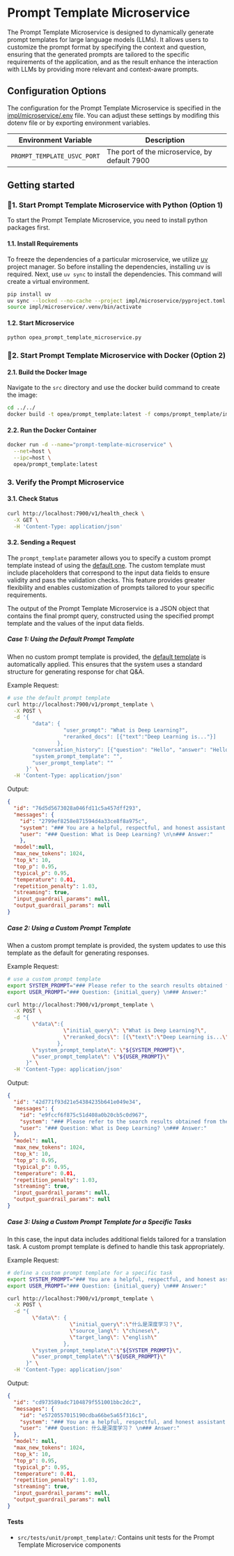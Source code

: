 # Prompt Template Microservice

The Prompt Template Microservice is designed to dynamically generate prompt templates for large language models (LLMs). It allows users to customize the prompt format by specifying the context and question, ensuring that the generated prompts are tailored to the specific requirements of the application, and as the result enhance the interaction with LLMs by providing more relevant and context-aware prompts.


## Configuration Options
The configuration for the Prompt Template Microservice is specified in the [impl/microservice/.env](impl/microservice/.env) file. You can adjust these settings by modifing this dotenv file or by exporting environment variables.

| Environment Variable        | Description                                                                |
|-----------------------------|----------------------------------------------------------------------------|
| `PROMPT_TEMPLATE_USVC_PORT`       | The port of the microservice, by default 7900                              |


## Getting started


### 🚀1. Start Prompt Template Microservice with Python (Option 1)

To start the Prompt Template Microservice, you need to install python packages first.

#### 1.1. Install Requirements
To freeze the dependencies of a particular microservice, we utilize [uv](https://github.com/astral-sh/uv) project manager. So before installing the dependencies, installing uv is required.
Next, use `uv sync` to install the dependencies. This command will create a virtual environment.

```bash
pip install uv
uv sync --locked --no-cache --project impl/microservice/pyproject.toml
source impl/microservice/.venv/bin/activate
```

#### 1.2. Start Microservice

```bash
python opea_prompt_template_microservice.py
```

### 🚀2. Start Prompt Template Microservice with Docker (Option 2)

#### 2.1. Build the Docker Image
Navigate to the `src` directory and use the docker build command to create the image:
```bash
cd ../../
docker build -t opea/prompt_template:latest -f comps/prompt_template/impl/microservice/Dockerfile .
```

#### 2.2. Run the Docker Container
```bash
docker run -d --name="prompt-template-microservice" \
  --net=host \
  --ipc=host \
  opea/prompt_template:latest
```

### 3. Verify the Prompt Microservice

#### 3.1. Check Status

```bash
curl http://localhost:7900/v1/health_check \
  -X GET \
  -H 'Content-Type: application/json'
```

####  3.2. Sending a Request

The `prompt_template` parameter allows you to specify a custom prompt template instead of using the [default one](utils/templates.py). The custom template must include placeholders that correspond to the input data fields to ensure validity and pass the validation checks. This feature provides greater flexibility and enables customization of prompts tailored to your specific requirements.

The output of the Prompt Template Microservice is a JSON object that contains the final prompt query, constructed using the specified prompt template and the values of the input data fields.


##### Case 1: Using the Default Prompt Template

When no custom prompt template is provided, the [default template](utils/templates.py) is automatically applied. This ensures that the system uses a standard structure for generating response for chat Q&A.

Example Request:

```bash
# use the default prompt template
curl http://localhost:7900/v1/prompt_template \
  -X POST \
  -d '{
        "data": {
                  "user_prompt": "What is Deep Learning?",
                  "reranked_docs": [{"text":"Deep Learning is..."}]
                },
        "conversation_history": [{"question": "Hello", "answer": "Hello as well"}, {"question": "How are you?", "answer": "I am good, thank you!"}, {"question": "Who are you?", "answer": "I am a robot"}],
        "system_prompt_template": "",
        "user_prompt_template": ""
      }' \
  -H 'Content-Type: application/json'
```

Output:

```json
{
  "id": "76d5d5673028a046fd11c5a457dff293",
  "messages": {
    "id": "2799ef8258e871594d4a33ce8f8a975c",
    "system": "### You are a helpful, respectful, and honest assistant to help the user with questions. Please refer to the search results obtained from the local knowledge base. Ignore all information that you think is not relevant to the question. If you don't know the answer to a question, please don't share false information. ### Search results: Deep Learning is...",
    "user": "### Question: What is Deep Learning? \n\n### Answer:"
    },
  "model":null,
  "max_new_tokens": 1024,
  "top_k": 10,
  "top_p": 0.95,
  "typical_p": 0.95,
  "temperature": 0.01,
  "repetition_penalty": 1.03,
  "streaming": true,
  "input_guardrail_params": null,
  "output_guardrail_params": null
}
```

##### Case 2: Using a Custom Prompt Template
When a custom prompt template is provided, the system updates to use this template as the default for generating responses.

Example Request:
```bash
# use a custom prompt template
export SYSTEM_PROMPT="### Please refer to the search results obtained from the local knowledge base. But be careful to not incorporate information that you think is not relevant to the question. If you don't know the answer to a question, please don't share false information. ### Search results: {reranked_docs} \n"
export USER_PROMPT="### Question: {initial_query} \n### Answer:"

curl http://localhost:7900/v1/prompt_template \
  -X POST \
  -d "{
        \"data\":{
                  \"initial_query\": \"What is Deep Learning?\",
                  \"reranked_docs\": [{\"text\":\"Deep Learning is...\"}]
                },
        \"system_prompt_template\": \"${SYSTEM_PROMPT}\",
        \"user_prompt_template\": \"${USER_PROMPT}\"
      }" \
  -H 'Content-Type: application/json'
```
Output:

```json
{
  "id": "42d771f93d21e54384235b641e049e34",
  "messages": {
    "id": "e9fccf6f875c51d408a0b20cb5c0d967",
    "system": "### Please refer to the search results obtained from the local knowledge base. But be careful to not incorporate information that you think is not relevant to the question. If you don't know the answer to a question, please don't share false information. ### Search results: Deep Learning is...",
    "user": "### Question: What is Deep Learning? \n### Answer:"
  },
  "model": null,
  "max_new_tokens": 1024,
  "top_k": 10,
  "top_p": 0.95,
  "typical_p": 0.95,
  "temperature": 0.01,
  "repetition_penalty": 1.03,
  "streaming": true,
  "input_guardrail_params": null,
  "output_guardrail_params": null
}
```

##### Case 3: Using a Custom Prompt Template for a Specific Tasks
In this case, the input data includes additional fields tailored for a translation task. A custom prompt template is defined to handle this task appropriately.

Example Request:

```bash
# define a custom prompt template for a specific task
export SYSTEM_PROMPT="### You are a helpful, respectful, and honest assistant to help the user with translations. Translate this from {source_lang} to {target_lang}.\n"
export USER_PROMPT="### Question: {initial_query} \n### Answer:"

curl http://localhost:7900/v1/prompt_template \
  -X POST \
  -d "{
        \"data\": {
                    \"initial_query\":\"什么是深度学习？\",
                    \"source_lang\": \"chinese\",
                    \"target_lang\": \"english\"
                  },
        \"system_prompt_template\":\"${SYSTEM_PROMPT}\",
        \"user_prompt_template\":\"${USER_PROMPT}\"
      }" \
  -H 'Content-Type: application/json'
```

Output:
```json
{
  "id": "cd973589adc7104879f551001bbc2dc2",
  "messages": {
    "id": "e5720557015190cdba66be5a65f316c1",
    "system": "### You are a helpful, respectful, and honest assistant to help the user with translations. Translate this from chinese to english.",
    "user": "### Question: 什么是深度学习？ \n### Answer:"
  },
  "model": null,
  "max_new_tokens": 1024,
  "top_k": 10,
  "top_p": 0.95,
  "typical_p": 0.95,
  "temperature": 0.01,
  "repetition_penalty": 1.03,
  "streaming": true,
  "input_guardrail_params": null,
  "output_guardrail_params": null
}
```


#### Tests
- `src/tests/unit/prompt_template/`: Contains unit tests for the Prompt Template Microservice components
